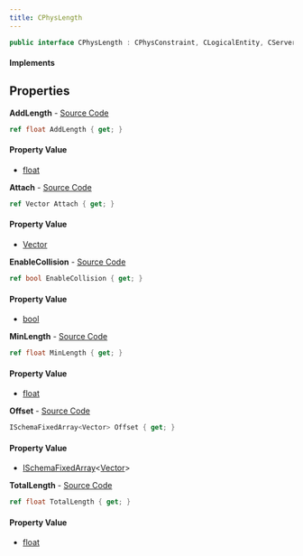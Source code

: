 ```yaml
---
title: CPhysLength
---
```


```csharp
public interface CPhysLength : CPhysConstraint, CLogicalEntity, CServerOnlyEntity, CBaseEntity, CEntityInstance, ISchemaClass<CEntityInstance>, ISchemaClass<CBaseEntity>, ISchemaClass<CServerOnlyEntity>, ISchemaClass<CLogicalEntity>, ISchemaClass<CPhysConstraint>, ISchemaClass<CPhysLength>, ISchemaField, ISchemaClass, INativeHandle
```

#### Implements

## Properties

**AddLength** - [Source Code](https://github.com/swiftly-solution/swiftlys2/blob/master/managed/src/SwiftlyS2.Generated/Schemas/Interfaces/CPhysLength.cs#L20)

```csharp
ref float AddLength { get; }
```

#### Property Value

- [float](https://learn.microsoft.com/dotnet/api/system.single)

**Attach** - [Source Code](https://github.com/swiftly-solution/swiftlys2/blob/master/managed/src/SwiftlyS2.Generated/Schemas/Interfaces/CPhysLength.cs#L18)

```csharp
ref Vector Attach { get; }
```

#### Property Value

- [Vector](/docs/api/shared/natives/vector)

**EnableCollision** - [Source Code](https://github.com/swiftly-solution/swiftlys2/blob/master/managed/src/SwiftlyS2.Generated/Schemas/Interfaces/CPhysLength.cs#L26)

```csharp
ref bool EnableCollision { get; }
```

#### Property Value

- [bool](https://learn.microsoft.com/dotnet/api/system.boolean)

**MinLength** - [Source Code](https://github.com/swiftly-solution/swiftlys2/blob/master/managed/src/SwiftlyS2.Generated/Schemas/Interfaces/CPhysLength.cs#L22)

```csharp
ref float MinLength { get; }
```

#### Property Value

- [float](https://learn.microsoft.com/dotnet/api/system.single)

**Offset** - [Source Code](https://github.com/swiftly-solution/swiftlys2/blob/master/managed/src/SwiftlyS2.Generated/Schemas/Interfaces/CPhysLength.cs#L16)

```csharp
ISchemaFixedArray<Vector> Offset { get; }
```

#### Property Value

- [ISchemaFixedArray](/docs/api/shared/schemas/ischemafixedarray-1)<[Vector](/docs/api/shared/natives/vector)>

**TotalLength** - [Source Code](https://github.com/swiftly-solution/swiftlys2/blob/master/managed/src/SwiftlyS2.Generated/Schemas/Interfaces/CPhysLength.cs#L24)

```csharp
ref float TotalLength { get; }
```

#### Property Value

- [float](https://learn.microsoft.com/dotnet/api/system.single)

